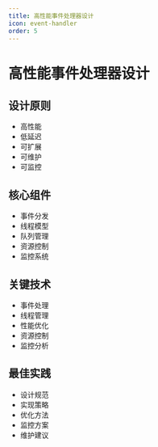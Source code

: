 ```yaml
---
title: 高性能事件处理器设计
icon: event-handler
order: 5
---
```


# 高性能事件处理器设计

## 设计原则
- 高性能
- 低延迟
- 可扩展
- 可维护
- 可监控

## 核心组件
- 事件分发
- 线程模型
- 队列管理
- 资源控制
- 监控系统

## 关键技术
- 事件处理
- 线程管理
- 性能优化
- 资源控制
- 监控分析

## 最佳实践
- 设计规范
- 实现策略
- 优化方法
- 监控方案
- 维护建议
